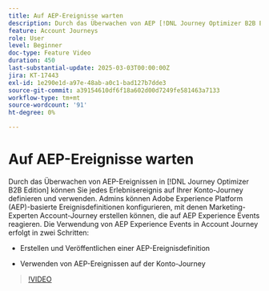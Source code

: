```yaml
---
title: Auf AEP-Ereignisse warten
description: Durch das Überwachen von AEP [!DNL Journey Optimizer B2B Edition] Ereignissen in können Sie jedes Erlebnisereignis auf Ihrer Konto-Journey definieren und verwenden.
feature: Account Journeys
role: User
level: Beginner
doc-type: Feature Video
duration: 450
last-substantial-update: 2025-03-03T00:00:00Z
jira: KT-17443
exl-id: 1e290e1d-a97e-48ab-a0c1-bad127b7dde3
source-git-commit: a39154610df6f18a602d00d7249fe581463a7133
workflow-type: tm+mt
source-wordcount: '91'
ht-degree: 0%

---
```


# Auf AEP-Ereignisse warten

Durch das Überwachen von AEP-Ereignissen in [!DNL Journey Optimizer B2B Edition] können Sie jedes Erlebnisereignis auf Ihrer Konto-Journey definieren und verwenden. Admins können Adobe Experience Platform (AEP)-basierte Ereignisdefinitionen konfigurieren, mit denen Marketing-Experten Account-Journey erstellen können, die auf AEP Experience Events reagieren. Die Verwendung von AEP Experience Events in Account Journey erfolgt in zwei Schritten:

* Erstellen und Veröffentlichen einer AEP-Ereignisdefinition

* Verwenden von AEP-Ereignissen auf der Konto-Journey

>[!VIDEO](https://video.tv.adobe.com/v/3448637/?learn=on&enablevpops)
